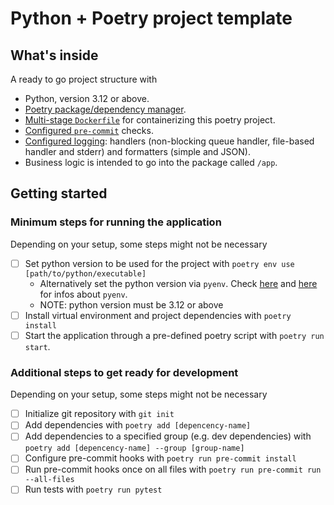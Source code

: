 # Python + Poetry project template

## What's inside

A ready to go project structure with

- Python, version 3.12 or above.
- [Poetry package/dependency manager](https://python-poetry.org/).
- [Multi-stage `Dockerfile`](./Dockerfile) for containerizing this poetry project.
- [Configured `pre-commit`](https://pre-commit.com/) checks.
- [Configured logging](./app/app_logging/setup.py): handlers (non-blocking queue handler, file-based handler and stderr) and formatters (simple and JSON).
- Business logic is intended to go into the package called `/app`.


## Getting started

### Minimum steps for running the application
Depending on your setup, some steps might not be necessary

- [ ] Set python version to be used for the project with `poetry env use [path/to/python/executable]`
    - Alternatively set the python version via `pyenv`. Check [here](https://www.youtube.com/watch?v=3my06DUnApM) and [here](https://medium.com/@adocquin/mastering-python-virtual-environments-with-pyenv-and-pyenv-virtualenv-c4e017c0b173) for infos about `pyenv`.
    - NOTE: python version must be 3.12 or above
- [ ] Install virtual environment and project dependencies with `poetry install`
- [ ] Start the application through a pre-defined poetry script with `poetry run start`.

### Additional steps to get ready for development
Depending on your setup, some steps might not be necessary
- [ ] Initialize git repository with `git init`
- [ ] Add dependencies with `poetry add [depencency-name]`
- [ ] Add dependencies to a specified group (e.g. dev dependencies) with `poetry add [depencency-name] --group [group-name]`
- [ ] Configure pre-commit hooks with `poetry run pre-commit install`
- [ ] Run pre-commit hooks once on all files with `poetry run pre-commit run --all-files`
- [ ] Run tests with `poetry run pytest`
